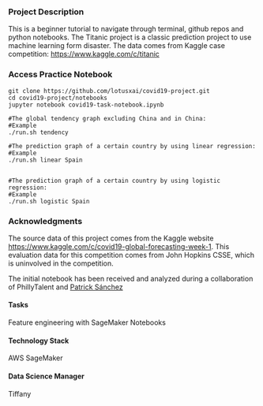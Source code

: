 ### Project Description
This is a beginner tutorial to navigate through terminal, github repos and python notebooks. The Titanic project is a classic prediction project to use machine learning form disaster.
The data comes from Kaggle case competition:
https://www.kaggle.com/c/titanic




### Access Practice Notebook
```
git clone https://github.com/lotusxai/covid19-project.git
cd covid19-project/notebooks
jupyter notebook covid19-task-notebook.ipynb

#The global tendency graph excluding China and in China:
#Example
./run.sh tendency

#The prediction graph of a certain country by using linear regression:
#Example
./run.sh linear Spain


#The prediction graph of a certain country by using logistic regression:
#Example
./run.sh logistic Spain
```

### Acknowledgments
The source data of this project comes from the Kaggle website https://www.kaggle.com/c/covid19-global-forecasting-week-1.
This evaluation data for this competition comes from John Hopkins CSSE, which is uninvolved in the competition.


The initial notebook has been received and analyzed during a collaboration of PhillyTalent and [Patrick Sánchez](https://www.kaggle.com/saga21)

#### Tasks
Feature engineering with SageMaker Notebooks


#### Technology Stack
AWS SageMaker



#### Data Science Manager
Tiffany
